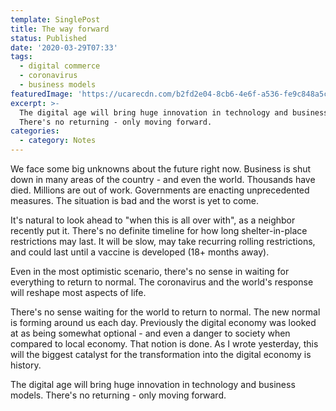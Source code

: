 ```yaml
---
template: SinglePost
title: The way forward
status: Published
date: '2020-03-29T07:33'
tags:
  - digital commerce
  - coronavirus
  - business models
featuredImage: 'https://ucarecdn.com/b2fd2e04-8cb6-4e6f-a536-fe9c848a5cb6/'
excerpt: >-
  The digital age will bring huge innovation in technology and business models.
  There's no returning - only moving forward.
categories:
  - category: Notes
---
```

We face some big unknowns about the future right now. Business is shut down in many areas of the country - and even the world. Thousands have died. Millions are out of work. Governments are enacting unprecedented measures. The situation is bad and the worst is yet to come.

It's natural to look ahead to "when this is all over with", as a neighbor recently put it. There's no definite timeline for how long shelter-in-place restrictions may last. It will be slow, may take recurring rolling restrictions, and could last until a vaccine is developed (18+ months away).

Even in the most optimistic scenario, there's no sense in waiting for everything to return to normal. The coronavirus and the world's response will reshape most aspects of life.

There's no sense waiting for the world to return to normal. The new normal is forming around us each day. Previously the digital economy was looked at as being somewhat optional - and even a danger to society when compared to local economy. That notion is done. As I wrote yesterday, this will the biggest catalyst for the transformation into the digital economy is history.

The digital age will bring huge innovation in technology and business models. There's no returning - only moving forward.
